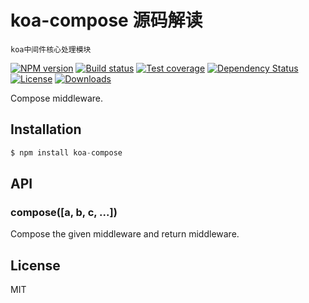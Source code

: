 
# koa-compose 源码解读

````
koa中间件核心处理模块
````

[![NPM version][npm-image]][npm-url]
[![Build status][travis-image]][travis-url]
[![Test coverage][codecov-image]][codecov-url]
[![Dependency Status][david-image]][david-url]
[![License][license-image]][license-url]
[![Downloads][downloads-image]][downloads-url]

 Compose middleware.

## Installation

```js
$ npm install koa-compose
```

## API

### compose([a, b, c, ...])

  Compose the given middleware and return middleware.

## License

  MIT

[npm-image]: https://img.shields.io/npm/v/koa-compose.svg?style=flat-square
[npm-url]: https://npmjs.org/package/koa-compose
[travis-image]: https://img.shields.io/travis/koajs/compose/next.svg?style=flat-square
[travis-url]: https://travis-ci.org/koajs/compose
[codecov-image]: https://img.shields.io/codecov/c/github/koajs/compose/next.svg?style=flat-square
[codecov-url]: https://codecov.io/github/koajs/compose
[david-image]: http://img.shields.io/david/koajs/compose.svg?style=flat-square
[david-url]: https://david-dm.org/koajs/compose
[license-image]: http://img.shields.io/npm/l/koa-compose.svg?style=flat-square
[license-url]: LICENSE
[downloads-image]: http://img.shields.io/npm/dm/koa-compose.svg?style=flat-square
[downloads-url]: https://npmjs.org/package/koa-compose
